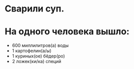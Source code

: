 # Сварили суп. 
# На одного человека вышло:
* 600 миллилитров(а) воды
* 1 картофелин(а/ы)
* 1 куриных(ое) бёдер(ро)
* 2 ложек(ки/ка) специй
